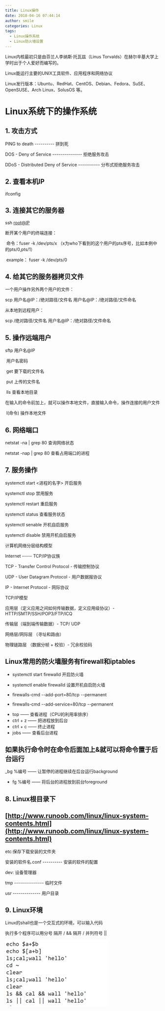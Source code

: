 ```yaml
---
title: Linux操作
date: 2018-04-16 07:44:14
author: smile
categories: Linux
tags: 
  - Linux操作系统 
  - Linux防火墙设置
---
```


Linux内核最初只是由芬兰人李纳斯·托瓦兹（Linus Torvalds）在赫尔辛基大学上学时出于个人爱好而编写的。

Linux能运行主要的UNIX工具软件、应用程序和网络协议

Linux发行版本：Ubuntu、RedHat、CentOS、Debian、Fedora、SuSE、OpenSUSE、Arch Linux、SolusOS 等。



# Linux系统下的操作系统

## 1. 攻击方式

PING to death  ---------- 拼到死

DOS - Deny of Service --------------- 拒绝服务攻击

DDoS - Distributed Deny of Service ----------- 分布式拒绝服务攻击

## 2. 查看本机IP

ifconfig

## 3. 连接其它的服务器

ssh [root@IP](mailto:root@IP)

断开某个用户的终端连接： 

​	命令：fuser -k /dev/pts/x  （x为who下看到的这个用户的pts序号，比如本例中的pts/0,pts/1）   

​            example： fuser -k /dev/pts/0

## 4. 给其它的服务器拷贝文件

一个用户操作另外两个用户的文件：

 scp  用户名@IP：/绝对路径/文件名 用户名@IP：/绝对路径/文件命名

从本地到远程用户：

scp /绝对路径/文件名 用户名@IP：/绝对路径/文件命名

## 5. 操作远端用户

sftp 用户名@IP

​	用户名密码

​	get 要下载的文件名

​	put 上传的文件名

​	lls 查看本地目录

在输入的命令前加上<l>，就可以操作本地文件，直接输入命令，操作连接的用户文件

​	l(命令) 操作本地文件

## 6. 网络端口

netstat -na | grep 80   查询网络状态

netstat -nap | grep 80   查看占用端口的进程

## 7. 服务操作

systemctl start <进程的名字>       开启服务

systemctl stop <name>       禁用服务

systemctl restart <name>    重启服务

systemctl status <name>    查看服务状态

systemctl senable <name>  开机自启服务

systemctl disable <name>   禁用开机自启服务

计算机网络分层结构模型

Internet ----- TCP/IP协议族

TCP - Transfer Control Protocol - 传输控制协议

UDP - User Datagram Protocol - 用户数据报协议

IP - Internet Protocol - 网际协议



TCP/IP模型

应用层（定义应用之间如何传输数据，定义应用级协议）- HTTP/SMTP/SSH/POP3/FTP/ICQ

传输层（端到端传输数据）- TCP/ UDP

网络层/网际层 （寻址和路由）

物理链路层 （数据分帧 + 校验）- 冗余校验码

## Linux常用的防火墙服务有firewall和iptables

+ systemctl start firewalld    开启防火墙

+ systemctl enable firewalld     设置开机自启防火墙



+ firewalls-cmd  --add-port=80/tcp  --permanent

+ firewalls-cmd  --add-service=80/tcp  --permanent


- top —— 查看进程（CPU的利用率排序）
- ctrl + z     —— 把进程放到后台
- ctrl + c    ——  终止进程
- jobs —— 查看后台进程
## 如果执行命令时在命令后面加上&就可以将命令置于后台运行
_bg %编号 —— 让暂停的进程继续在后台运行background
- fg %编号 —— 将后台的进程放到前台foreground

## 8. Linux根目录下

## [http://www.runoob.com/linux/linux-system-contents.html](http://www.runoob.com/linux/linux-system-contents.html)

etc:保存下载安装的文件夹

安装的软件名.conf ---------- 安装的软件的配置

dev: 设备管理器

tmp --------------- 临时文件

usr -------------- 用户目录

## 9. Linux环境

Linux的shall也是一个交互式的环境，可以输入代码

执行多个程序可以用分号 隔开 / && 隔开 / 并列符号 ||

![Linux1](Linux服务器\Linux1.jpg)